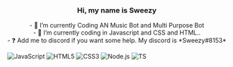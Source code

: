 ### <div align="center">Hi, my name is Sweezy</div>  

<div align= "center"> - 🔭 I’m currently Coding AN Music Bot and Multi Purpose Bot </div>
<div align= "center"> - 🌱 I’m currently coding in Javascript   and CSS and HTML.. </div>
<div align= "center"> - ❓  Add me to discord if you want some help. My discord is *Sweezy#8153* </div>

![JavaScript](https://img.shields.io/badge/-JavaScript-000000?style=for-the-badge&logo=javascript)
![HTML5](https://img.shields.io/badge/-HTML5-000000?style=for-the-badge&logo=HTML5)
![CSS3](https://img.shields.io/badge/-CSS3-000000?style=for-the-badge&logo=CSS3&logoColor=3799d6)
![Node.js](https://img.shields.io/badge/-Node.js-000000?style=for-the-badge&logo=node.js&logoColor=339933)
![TS](https://img.shields.io/badge/-ts-000000?style=for-the-badge&logo=typescript&logoColor=00acd7)
